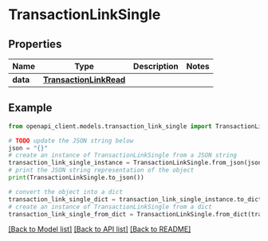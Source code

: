 # TransactionLinkSingle


## Properties

Name | Type | Description | Notes
------------ | ------------- | ------------- | -------------
**data** | [**TransactionLinkRead**](TransactionLinkRead.md) |  | 

## Example

```python
from openapi_client.models.transaction_link_single import TransactionLinkSingle

# TODO update the JSON string below
json = "{}"
# create an instance of TransactionLinkSingle from a JSON string
transaction_link_single_instance = TransactionLinkSingle.from_json(json)
# print the JSON string representation of the object
print(TransactionLinkSingle.to_json())

# convert the object into a dict
transaction_link_single_dict = transaction_link_single_instance.to_dict()
# create an instance of TransactionLinkSingle from a dict
transaction_link_single_from_dict = TransactionLinkSingle.from_dict(transaction_link_single_dict)
```
[[Back to Model list]](../README.md#documentation-for-models) [[Back to API list]](../README.md#documentation-for-api-endpoints) [[Back to README]](../README.md)


